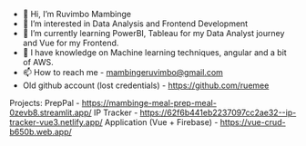 - 👋 Hi, I’m Ruvimbo Mambinge
- 👀 I’m interested in Data Analysis and Frontend Development
- 🌱 I’m currently learning PowerBI, Tableau for my Data Analyst journey and Vue for my Frontend.
- 💞️ I have knowledge on Machine learning techniques, angular and a bit of AWS.
- 📫 How to reach me - mambingeruvimbo@gmail.com
- Old github account (lost credentials) - https://github.com/ruemee


Projects:
PrepPal - https://mambinge-meal-prep-meal-0zevb8.streamlit.app/
IP Tracker - https://62f6b441eb2237097cc2ae32--ip-tracker-vue3.netlify.app/
Application (Vue + Firebase) - https://vue-crud-b650b.web.app/

<!---
Mambinge/Mambinge is a ✨ special ✨ repository because its `README.md` (this file) appears on your GitHub profile.
You can click the Preview link to take a look at your changes.
--->
